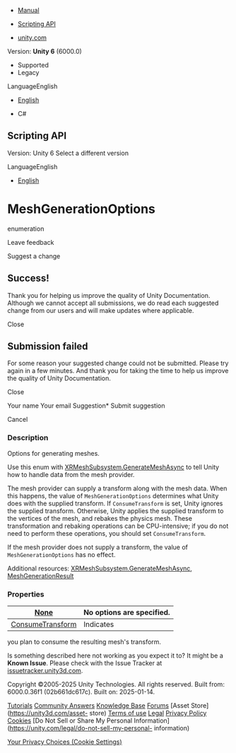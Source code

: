 [ ]()

  * [Manual](../Manual/index.html)
  * [Scripting API](../ScriptReference/index.html)

  * [unity.com](https://unity.com/)

Version: **Unity 6** (6000.0)

  * Supported
  * Legacy

LanguageEnglish

  * [English]()

  * C#

[ ](https://docs.unity3d.com)

## Scripting API

Version: Unity 6 Select a different version

LanguageEnglish

  * [English]()

# MeshGenerationOptions

enumeration

Leave feedback

Suggest a change

## Success!

Thank you for helping us improve the quality of Unity Documentation. Although
we cannot accept all submissions, we do read each suggested change from our
users and will make updates where applicable.

Close

## Submission failed

For some reason your suggested change could not be submitted. Please <a>try
again</a> in a few minutes. And thank you for taking the time to help us
improve the quality of Unity Documentation.

Close

Your name Your email Suggestion* Submit suggestion

Cancel

[ ]()

### Description

Options for generating meshes.

Use this enum with
[XRMeshSubsystem.GenerateMeshAsync](XR.XRMeshSubsystem.GenerateMeshAsync.html)
to tell Unity how to handle data from the mesh provider.  
  
The mesh provider can supply a transform along with the mesh data. When this
happens, the value of `MeshGenerationOptions` determines what Unity does with
the supplied transform. If `ConsumeTransform` is set, Unity ignores the
supplied transform. Otherwise, Unity applies the supplied transform to the
vertices of the mesh, and rebakes the physics mesh. These transformation and
rebaking operations can be CPU-intensive; if you do not need to perform these
operations, you should set `ConsumeTransform`.  
  
If the mesh provider does not supply a transform, the value of
`MeshGenerationOptions` has no effect.  
  
Additional resources:
[XRMeshSubsystem.GenerateMeshAsync](XR.XRMeshSubsystem.GenerateMeshAsync.html),
[MeshGenerationResult](XR.MeshGenerationResult.html)

### Properties

[None](XR.MeshGenerationOptions.None.html)| No options are specified.  
---|---  
[ConsumeTransform](XR.MeshGenerationOptions.ConsumeTransform.html)| Indicates
you plan to consume the resulting mesh's transform.  
  
Is something described here not working as you expect it to? It might be a
**Known Issue**. Please check with the Issue Tracker at
[issuetracker.unity3d.com](https://issuetracker.unity3d.com).

Copyright ©2005-2025 Unity Technologies. All rights reserved. Built from:
6000.0.36f1 (02b661dc617c). Built on: 2025-01-14.

[Tutorials](https://unity3d.com/learn) [Community
Answers](https://answers.unity3d.com) [Knowledge
Base](https://support.unity3d.com/hc/en-us)
[Forums](https://forum.unity3d.com) [Asset Store](https://unity3d.com/asset-
store) [Terms of use](https://docs.unity3d.com/Manual/TermsOfUse.html)
[Legal](https://unity.com/legal) [Privacy
Policy](https://unity.com/legal/privacy-policy)
[Cookies](https://unity.com/legal/cookie-policy) [Do Not Sell or Share My
Personal Information](https://unity.com/legal/do-not-sell-my-personal-
information)

[Your Privacy Choices (Cookie Settings)](javascript:void\(0\);)

